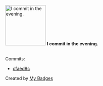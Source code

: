 <img src="https://my-badges.github.io/my-badges/evening-commits.png" alt="I commit in the evening." title="I commit in the evening." width="128">
<strong>I commit in the evening.</strong>
<br><br>

Commits:

- <a href="https://github.com/crazylady2004/Projet-grille-pain/commit/cfaed8c6ab598a718737d6011a58ad0ec37fcab0">cfaed8c</a>


Created by <a href="https://github.com/my-badges/my-badges">My Badges</a>